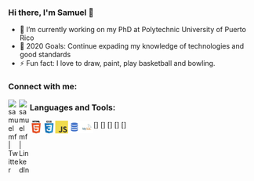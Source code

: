### Hi there, I'm Samuel 👋
- 🔭 I’m currently working on my PhD at Polytechnic University of Puerto Rico
- 🥅 2020 Goals: Continue expading my knowledge of technologies and good standards
- ⚡ Fun fact: I love to draw, paint, play basketball and bowling.

### Connect with me:

<!-- [<img align="left" alt="codeSTACKr.com" width="22px" src="https://raw.githubusercontent.com/iconic/open-iconic/master/svg/globe.svg" />][website]
-->
[<img align="left" alt="samuelmf | Twitter" width="22px" src="https://cdn.jsdelivr.net/npm/simple-icons@v3/icons/twitter.svg" />][twitter]
[<img align="left" alt="samuelmf | LinkedIn" width="22px" src="https://cdn.jsdelivr.net/npm/simple-icons@v3/icons/linkedin.svg" />][linkedin]

### Languages and Tools:
[<img align="left" alt="HTML5" width="26px" src="https://raw.githubusercontent.com/github/explore/80688e429a7d4ef2fca1e82350fe8e3517d3494d/topics/html/html.png" />]
[<img align="left" alt="CSS3" width="26px" src="https://raw.githubusercontent.com/github/explore/80688e429a7d4ef2fca1e82350fe8e3517d3494d/topics/css/css.png" />]
[<img align="left" alt="JavaScript" width="26px" src="https://raw.githubusercontent.com/github/explore/80688e429a7d4ef2fca1e82350fe8e3517d3494d/topics/javascript/javascript.png" />]
[<img align="left" alt="SQL" width="26px" src="https://raw.githubusercontent.com/github/explore/80688e429a7d4ef2fca1e82350fe8e3517d3494d/topics/sql/sql.png" />]
[<img align="left" alt="MySQL" width="26px" src="https://raw.githubusercontent.com/github/explore/80688e429a7d4ef2fca1e82350fe8e3517d3494d/topics/mysql/mysql.png" />]

<!--
**samuelemf/samuelemf** is a ✨ _special_ ✨ repository because its `README.md` (this file) appears on your GitHub profile.
-->
[linkedin]: https://www.linkedin.com/in/samuelemf/
[twitter]: https://twitter.com/samuelmf27
